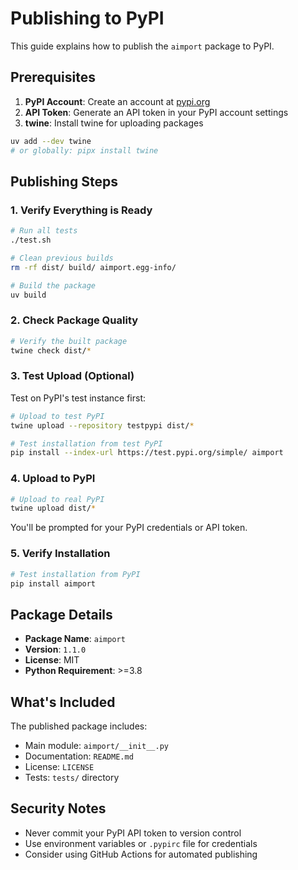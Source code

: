 # Publishing to PyPI

This guide explains how to publish the `aimport` package to PyPI.

## Prerequisites

1. **PyPI Account**: Create an account at [pypi.org](https://pypi.org/account/register/)
2. **API Token**: Generate an API token in your PyPI account settings
3. **twine**: Install twine for uploading packages

```bash
uv add --dev twine
# or globally: pipx install twine
```

## Publishing Steps

### 1. Verify Everything is Ready

```bash
# Run all tests
./test.sh

# Clean previous builds
rm -rf dist/ build/ aimport.egg-info/

# Build the package
uv build
```

### 2. Check Package Quality

```bash
# Verify the built package
twine check dist/*
```

### 3. Test Upload (Optional)

Test on PyPI's test instance first:

```bash
# Upload to test PyPI
twine upload --repository testpypi dist/*

# Test installation from test PyPI
pip install --index-url https://test.pypi.org/simple/ aimport
```

### 4. Upload to PyPI

```bash
# Upload to real PyPI
twine upload dist/*
```

You'll be prompted for your PyPI credentials or API token.

### 5. Verify Installation

```bash
# Test installation from PyPI
pip install aimport
```

## Package Details

- **Package Name**: `aimport`
- **Version**: `1.1.0`
- **License**: MIT
- **Python Requirement**: >=3.8

## What's Included

The published package includes:

- Main module: `aimport/__init__.py`
- Documentation: `README.md`
- License: `LICENSE`
- Tests: `tests/` directory

## Security Notes

- Never commit your PyPI API token to version control
- Use environment variables or `.pypirc` file for credentials
- Consider using GitHub Actions for automated publishing
